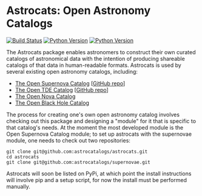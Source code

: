 # Astrocats: Open Astronomy Catalogs #

[![Build Status](https://img.shields.io/travis/astrocatalogs/astrocats.svg)](https://travis-ci.org/astrocatalogs/astrocats)
[![Python Version](https://img.shields.io/badge/python-3.3%2C%203.4%2C%203.5-blue.svg)](https://www.python.org)
[![Python Version](https://img.shields.io/badge/arXiv-1605.01054-green.svg?style=flat)](http://arxiv.org/abs/1605.01054)

The Astrocats package enables astronomers to construct their own curated catalogs of astronomical data with the intention of producing shareable catalogs of that data in human-readable formats. Astrocats is used by several existing open astronomy catalogs, including:

* [The Open Supernova Catalog](https://sne.space) [[GitHub repo](https://github.com/astrocatalogs/supernovae)]
* [The Open TDE Catalog](https://tde.space) [[GitHub repo](https://github.com/astrocatalogs/tde)]
* [The Open Nova Catalog](https://opennova.space)
* [The Open Black Hole Catalog](https://holes.space)

The process for creating one's own open astronomy catalog involves checking out this package and designing a "module" for it that is specific to that catalog's needs. At the moment the most developed module is the Open Supernova Catalog module; to set up astrocats with the supernovae module, one needs to check out two repositories:

```shell
git clone git@github.com:astrocatalogs/astrocats.git
cd astrocats
git clone git@github.com:astrocatalogs/supernovae.git
```

Astrocats will soon be listed on PyPi, at which point the install instructions will involve pip and a setup script, for now the install must be performed manually.
